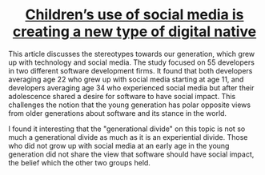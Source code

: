<div style="text-align: center;">

# [Children’s use of social media is creating a new type of digital native](https://theconversation.com/childrens-use-of-social-media-is-creating-a-new-type-of-digital-native-125758)

</div>

This article discusses the stereotypes towards our generation, which grew up with technology and social media. The study focused on 55 developers in two different software development firms. It found that both developers averaging age 22 who grew up with social media starting at age 11, and developers averaging age 34 who experienced social media but after their adolescence shared a desire for software to have social impact. This challenges the notion that the young generation has polar opposite views from older generations about software and its stance in the world.

I found it interesting that the "generational divide" on this topic is not so much a generational divide as much as it is an experiential divide. Those who did not grow up with social media at an early age in the young generation did not share the view that software should have social impact, the belief which the other two groups held.